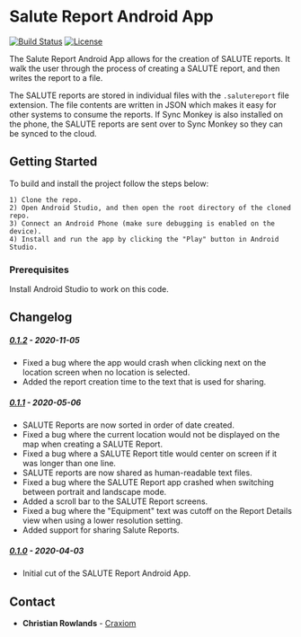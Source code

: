 # Salute Report Android App

[![Build Status](https://travis-ci.com/chesapeaketechnology/android-salute-report.svg?branch=develop)](https://travis-ci.com/github/chesapeaketechnology/android-salute-report)
[![License](https://img.shields.io/badge/license-Apache%202-green.svg?style=flat)](https://github.com/chesapeaketechnology/android-salute-report/blob/develop/LICENSE)

The Salute Report Android App allows for the creation of SALUTE reports.  It walk the user through the process of creating a SALUTE report, and then writes the report to a file.

The SALUTE reports are stored in individual files with the `.salutereport` file extension. The file 
contents are written in JSON which makes it easy for other systems to consume the reports. If Sync
Monkey is also installed on the phone, the SALUTE reports are sent over to Sync Monkey so they can be 
synced to the cloud.

## Getting Started

To build and install the project follow the steps below:

    1) Clone the repo.
    2) Open Android Studio, and then open the root directory of the cloned repo.
    3) Connect an Android Phone (make sure debugging is enabled on the device).
    4) Install and run the app by clicking the "Play" button in Android Studio.

### Prerequisites

Install Android Studio to work on this code.

## Changelog

##### [0.1.2](https://code.ctic-inc.com/android-salute-report/files/fa2ccc5bddaf096177aeaa1fde7818cef94b18c4/?at=v0.1.2) - 2020-11-05
 * Fixed a bug where the app would crash when clicking next on the location screen when no location is selected.
 * Added the report creation time to the text that is used for sharing.

##### [0.1.1](https://code.ctic-inc.com/android-salute-report/files/fa2ccc5bddaf096177aeaa1fde7818cef94b18c4/?at=v0.1.1) - 2020-05-06
 * SALUTE Reports are now sorted in order of date created.
 * Fixed a bug where the current location would not be displayed on the map when creating a SALUTE Report.
 * Fixed a bug where a SALUTE Report title would center on screen if it was longer than one line.
 * SALUTE reports are now shared as human-readable text files.
 * Fixed a bug where the SALUTE Report app crashed when switching between portrait and landscape mode.
 * Added a scroll bar to the SALUTE Report screens.
 * Fixed a bug where the "Equipment" text was cutoff on the Report Details view when using a lower resolution setting.
 * Added support for sharing Salute Reports.

##### [0.1.0](https://code.ctic-inc.com/android-salute-report/files/fa2ccc5bddaf096177aeaa1fde7818cef94b18c4/?at=v0.1.0) - 2020-04-03
 * Initial cut of the SALUTE Report Android App.

## Contact

* **Christian Rowlands** - [Craxiom](https://github.com/christianrowlands)
